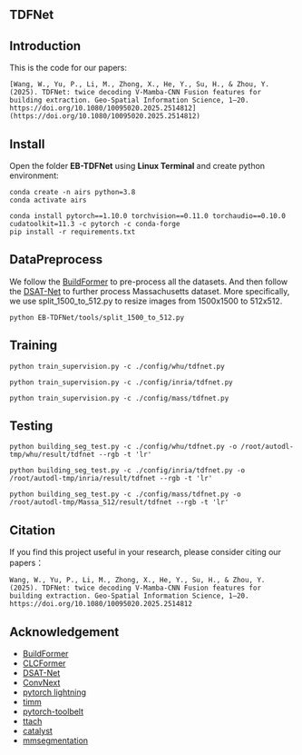 ## TDFNet


## Introduction

This is the code for our papers:
```
[Wang, W., Yu, P., Li, M., Zhong, X., He, Y., Su, H., & Zhou, Y. (2025). TDFNet: twice decoding V-Mamba-CNN Fusion features for building extraction. Geo-Spatial Information Science, 1–20. https://doi.org/10.1080/10095020.2025.2514812](https://doi.org/10.1080/10095020.2025.2514812)
```

## Install

Open the folder **EB-TDFNet** using **Linux Terminal** and create python environment:
```
conda create -n airs python=3.8
conda activate airs

conda install pytorch==1.10.0 torchvision==0.11.0 torchaudio==0.10.0 cudatoolkit=11.3 -c pytorch -c conda-forge
pip install -r requirements.txt
```

## DataPreprocess

We follow the [BuildFormer](https://github.com/WangLibo1995/BuildFormer) to pre-process all the datasets.
And then follow the [DSAT-Net](https://github.com/stdcoutzrh/BuildingExtraction) to further process Massachusetts dataset.
More specifically, we use split_1500_to_512.py to resize images from 1500x1500 to 512x512.

```
python EB-TDFNet/tools/split_1500_to_512.py
```

## Training

```
python train_supervision.py -c ./config/whu/tdfnet.py
```

```
python train_supervision.py -c ./config/inria/tdfnet.py
```

```
python train_supervision.py -c ./config/mass/tdfnet.py
```

## Testing

```
python building_seg_test.py -c ./config/whu/tdfnet.py -o /root/autodl-tmp/whu/result/tdfnet --rgb -t 'lr'
```

```
python building_seg_test.py -c ./config/inria/tdfnet.py -o /root/autodl-tmp/inria/result/tdfnet --rgb -t 'lr'
```

```
python building_seg_test.py -c ./config/mass/tdfnet.py -o /root/autodl-tmp/Massa_512/result/tdfnet --rgb -t 'lr'
```

## Citation

If you find this project useful in your research, please consider citing our papers：
```
Wang, W., Yu, P., Li, M., Zhong, X., He, Y., Su, H., & Zhou, Y. (2025). TDFNet: twice decoding V-Mamba-CNN Fusion features for building extraction. Geo-Spatial Information Science, 1–20. https://doi.org/10.1080/10095020.2025.2514812
```

## Acknowledgement

- [BuildFormer](https://github.com/WangLibo1995/BuildFormer)
- [CLCFormer](https://github.com/long123524/CLCFormer)
- [DSAT-Net](https://github.com/stdcoutzrh/BuildingExtraction)
- [ConvNext](https://github.com/facebookresearch/ConvNeXt)
- [pytorch lightning](https://www.pytorchlightning.ai/)
- [timm](https://github.com/rwightman/pytorch-image-models)
- [pytorch-toolbelt](https://github.com/BloodAxe/pytorch-toolbelt)
- [ttach](https://github.com/qubvel/ttach)
- [catalyst](https://github.com/catalyst-team/catalyst)
- [mmsegmentation](https://github.com/open-mmlab/mmsegmentation)
